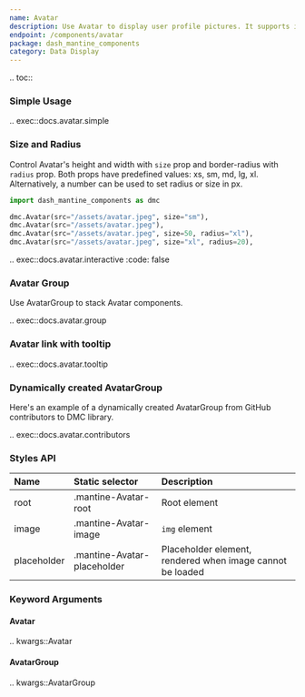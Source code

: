 ```yaml
---
name: Avatar
description: Use Avatar to display user profile pictures. It supports images, icons, or letters. Use AvatarGroup to display stack Avatar components.
endpoint: /components/avatar
package: dash_mantine_components
category: Data Display
---
```


.. toc::

### Simple Usage

.. exec::docs.avatar.simple

### Size and Radius

Control Avatar's height and width with `size` prop and border-radius with `radius` prop. Both props have
predefined values: xs, sm, md, lg, xl. Alternatively, a number can be used to set radius or size in px.

```python
import dash_mantine_components as dmc

dmc.Avatar(src="/assets/avatar.jpeg", size="sm"),
dmc.Avatar(src="/assets/avatar.jpeg"),
dmc.Avatar(src="/assets/avatar.jpeg", size=50, radius="xl"),
dmc.Avatar(src="/assets/avatar.jpeg", size="xl", radius=20),
```

.. exec::docs.avatar.interactive
    :code: false

### Avatar Group

Use AvatarGroup to stack Avatar components.

.. exec::docs.avatar.group

### Avatar link with tooltip

.. exec::docs.avatar.tooltip

### Dynamically created AvatarGroup

Here's an example of a dynamically created AvatarGroup from GitHub contributors to DMC library.

.. exec::docs.avatar.contributors

### Styles API

| Name            | Static selector                 | Description                                               |
|:----------------|:--------------------------------|:----------------------------------------------------------|
| root            | .mantine-Avatar-root            | Root element                                              |
| image           | .mantine-Avatar-image           | `img` element                                             |
| placeholder     | .mantine-Avatar-placeholder     | Placeholder element, rendered when image cannot be loaded |

### Keyword Arguments

#### Avatar

.. kwargs::Avatar

#### AvatarGroup

.. kwargs::AvatarGroup
